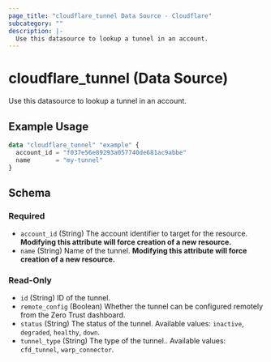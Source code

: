 ```yaml
---
page_title: "cloudflare_tunnel Data Source - Cloudflare"
subcategory: ""
description: |-
  Use this datasource to lookup a tunnel in an account.
---
```


# cloudflare_tunnel (Data Source)

Use this datasource to lookup a tunnel in an account.

## Example Usage

```terraform
data "cloudflare_tunnel" "example" {
  account_id = "f037e56e89293a057740de681ac9abbe"
  name       = "my-tunnel"
}
```

<!-- schema generated by tfplugindocs -->
## Schema

### Required

- `account_id` (String) The account identifier to target for the resource. **Modifying this attribute will force creation of a new resource.**
- `name` (String) Name of the tunnel. **Modifying this attribute will force creation of a new resource.**

### Read-Only

- `id` (String) ID of the tunnel.
- `remote_config` (Boolean) Whether the tunnel can be configured remotely from the Zero Trust dashboard.
- `status` (String) The status of the tunnel. Available values: `inactive`, `degraded`, `healthy`, `down`.
- `tunnel_type` (String) The type of the tunnel.. Available values: `cfd_tunnel`, `warp_connector`.


